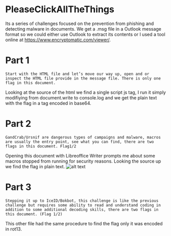 # PleaseClickAllTheThings
Its a series of challenges focused on the prevention from phishing and detecting malware in documents. We get a .msg file in a Outlook message format so we could either use Outlook to extract its contents or I used a tool online at https://www.encryptomatic.com/viewer/.
# Part 1
`Start with the HTML file and let’s move our way up, open and or inspect the HTML file provide in the message file. There is only one flag in this document.`

Looking at the source of the html we find a single script js tag, I run it simply modifiying from document.write to console.log and we get the plain text with the flag in a tag encoded in base64.

# Part 2
`GandCrab/Ursnif are dangerous types of campaigns and malware, macros are usually the entry point, see what you can find, there are two flags in this document. Flag1/2`

Opening this document with Libreoffice Writer prompts me about some macros stopped from running for security reasons. Looking the source up we find the flag in plain text.
![alt text](img)

# Part 3
`Stepping it up to IceID/Bokbot, this challenge is like the previous challenge but requires some ability to read and understand coding in addition to some additional decoding skills, there are two flags in this document. (Flag 1/2)`

This other file had the same procedure to find the flag only it was encoded in rot13.

